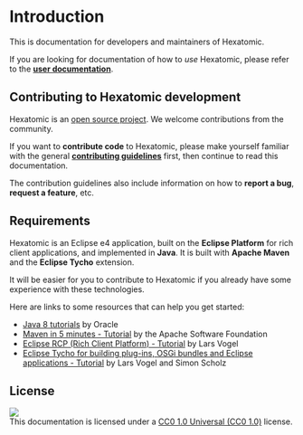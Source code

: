 # Introduction

This is documentation for developers and maintainers of Hexatomic.

If you are looking for documentation of how to *use* Hexatomic, 
please refer to the [**user documentation**](../user/).

## Contributing to Hexatomic development

Hexatomic is an [open source project](https://github.com/hexatomic/hexatomic/tree/master/LICENSE). 
We welcome contributions from the community.

If you want to **contribute code** to Hexatomic, please make yourself familiar with the general [**contributing guidelines**](https://github.com/hexatomic/hexatomic/tree/master/CONTRIBUTING.md) first, then continue to read this documentation.

The contribution guidelines also include information on how to **report a bug**, **request a feature**, etc.

## Requirements

Hexatomic is an Eclipse e4 application, built on the **Eclipse Platform** for rich client applications, and implemented in **Java**.
It is built with **Apache Maven** and the **Eclipse Tycho** extension.

It will be easier for you to contribute to Hexatomic if you already have some experience with these technologies.

Here are links to some resources that can help you get started:

- [Java 8 tutorials](http://web.archive.org/web/20190815125800/https://docs.oracle.com/javase/tutorial/) by Oracle
- [Maven in 5 minutes - Tutorial](http://web.archive.org/web/20190815125723/https://maven.apache.org/guides/getting-started/maven-in-five-minutes.html) by the Apache Software Foundation
- [Eclipse RCP (Rich Client Platform) - Tutorial](http://web.archive.org/web/20190807184652/https://www.vogella.com/tutorials/EclipseRCP/article.html) by Lars Vogel
- [Eclipse Tycho for building plug-ins, OSGi bundles and Eclipse applications - Tutorial](http://web.archive.org/web/20190801113418/https://www.vogella.com/tutorials/EclipseTycho/article.html) by 
Lars Vogel and Simon Scholz

## License 

![](https://img.shields.io/badge/CC0-1.0%20Universal-yellowgreen?logo=creative-commons)  
This documentation is licensed under a [CC0 1.0 Universal (CC0 1.0)](https://creativecommons.org/publicdomain/zero/1.0/legalcode) license.